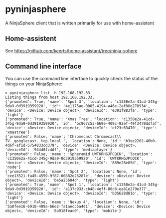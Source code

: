 # pyninjasphere

A NinjaSphere client that is written primarily for use with home-assistent

## Home-assistent

See https://github.com/keerts/home-assistant/tree/ninja-sphere

## Command line interface

You can use the command line interface to quickly check the status of the things on your NinjaSphere:

```
> pyninjasphere list -h 192.168.192.33
Listing things from host 192.168.192.33.
{'promoted': True, 'name': 'Spot 3', 'location': 'c1350e2a-41cd-345g-9da9-0d3919359920', 'id': '4e1175ae-0885-4194-a46e-2af88e278934', 'device': <Device: Device object>, 'deviceId': 'e301f883fa', 'type': 'light'}
{'promoted': True, 'name': 'Xmas Tree', 'location': 'c1350e2a-41cd-345g-9da9-0d3919359920', 'id': 'bc967c53-669e-409c-92ef-49f3470ddfaf', 'device': <Device: Device object>, 'deviceId': 'ef23c63470', 'type': 'xmastree'}
{'promoted': False, 'name': 'Chromecast Chromecast\\ TV._googlecast._tcp.local.', 'location': None, 'id': 'b3ee2202-46b0-4d6f-af1d-5754033cd379', 'device': <Device: Device object>, 'deviceId': '944d8fc4df', 'type': 'mediaplayer'}
{'promoted': False, 'name': 'Spheramid UWTKRHGJPCQCK', 'location': 'c1350e2a-41cd-345g-9da9-0d3919359920', 'id': 'UWTKRHGJPCQCK', 'device': <Device: Device object>, 'deviceId': '889e28e85d', 'type': 'node'}
{'promoted': False, 'name': 'Spot 2', 'location': None, 'id': 'cee13521-fa45-4559-9f87-60882e26287e', 'device': <Device: Device object>, 'deviceId': 'be5a23604d', 'type': 'light'}
{'promoted': True, 'name': 'Spot 1', 'location': 'c1350e2a-41cd-345g-9da9-0d3919359920', 'id': 'a137c933-cb48-4eff-80c8-ea81e279e377', 'device': <Device: Device object>, 'deviceId': 'b35628d81b', 'type': 'light'}
{'promoted': False, 'name': 'Nexus 4', 'location': None, 'id': '5a0fee16-6918-409a-b6e2-fa1aecc5a461', 'device': <Device: Device object>, 'deviceId': '8a918feac0', 'type': 'mobile'}
```
